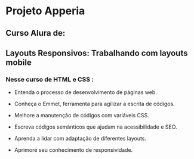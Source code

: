 # Projeto Apperia
## Curso Alura de:
## Layouts Responsivos: Trabalhando com layouts mobile

### Nesse curso de HTML e CSS :

+ Entenda o processo de desenvolvimento de páginas web.

+ Conheça o Emmet, ferramenta para agilizar a escrita de códigos.

+ Melhore a manutenção de códigos com variáveis CSS.

+ Escreva códigos semânticos que ajudam na acessibilidade e SEO.

+ Aprenda a lidar com adaptação de diferentes layouts.

+ Aprimore seu conhecimento de responsividade.
